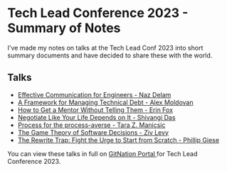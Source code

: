 # Tech Lead Conference 2023 - Summary of Notes

I've made my notes on talks at the Tech Lead Conf 2023 into short summary documents and have decided to share these with the world.

## Talks

- [Effective Communication for Engineers - Naz Delam](talks/effective-communication-for-engineers-summary-of-naz-delams-talk.md)
- [A Framework for Managing Technical Debt - Alex Moldovan](talks/a-framework-for-managing-technical-debt-summary-of-alex-moldovan.md)
- [How to Get a Mentor Without Telling Them - Erin Fox](talks/how-to-get-a-mentee-without-telling-them-summary-of-erin-fox.md)
- [Negotiate Like Your Life Depends on It - Shivangi Das](talks/negotiate-like-your-life-depends-on-it-summary-of-shivangi-das.md)
- [Process for the process-averse - Tara Z. Manicsic](talks/process-for-the-process-averse-summary-of-tara-manicsic.md)
- [The Game Theory of Software Decisions - Ziv Levy](talks/the-game-theory-of-software-decisions-summary-of-ziv-levys-talk.md)
- [The Rewrite Trap: Fight the Urge to Start from Scratch - Phillip Giese](talks/the-rewrite-trap-summary-of-phillip-giese.md)

You can view these talks in full on [GitNation Portal ](https://portal.gitnation.org/events/techleadjs-conference-2023) for Tech Lead Conference 2023.
